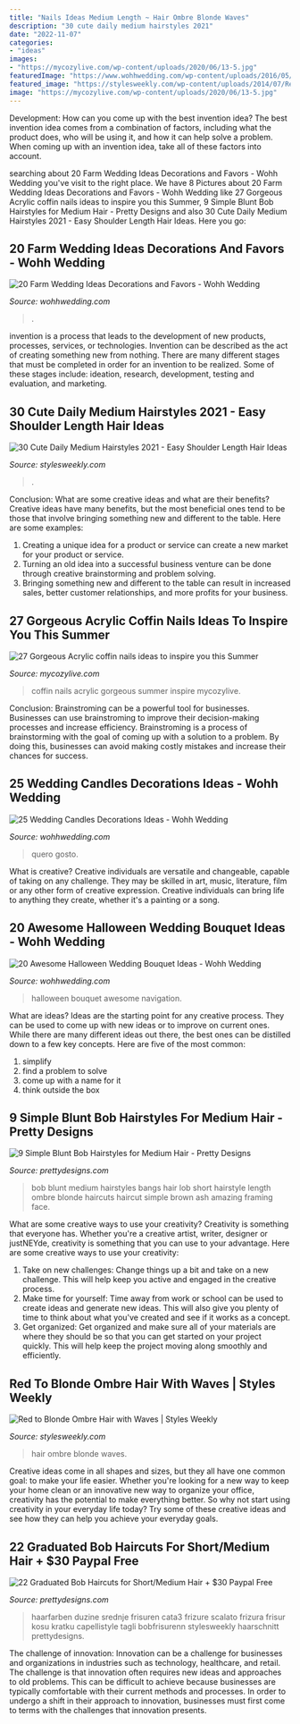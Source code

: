 ```yaml
---
title: "Nails Ideas Medium Length ~ Hair Ombre Blonde Waves"
description: "30 cute daily medium hairstyles 2021"
date: "2022-11-07"
categories:
- "ideas"
images:
- "https://mycozylive.com/wp-content/uploads/2020/06/13-5.jpg"
featuredImage: "https://www.wohhwedding.com/wp-content/uploads/2016/05/Taper-Candle-Wedding-Decorations.jpg"
featured_image: "https://stylesweekly.com/wp-content/uploads/2014/07/Red-to-Blonde-Ombre-Hair-with-Waves1.jpg"
image: "https://mycozylive.com/wp-content/uploads/2020/06/13-5.jpg"
---
```



Development: How can you come up with the best invention idea?
The best invention idea comes from a combination of factors, including what the product does, who will be using it, and how it can help solve a problem. When coming up with an invention idea, take all of these factors into account.

	

		
searching about 20 Farm Wedding Ideas Decorations and Favors - Wohh Wedding you've visit to the right place. We have 8 Pictures about 20 Farm Wedding Ideas Decorations and Favors - Wohh Wedding like 27 Gorgeous Acrylic coffin nails ideas to inspire you this Summer, 9 Simple Blunt Bob Hairstyles for Medium Hair - Pretty Designs and also 30 Cute Daily Medium Hairstyles 2021 - Easy Shoulder Length Hair Ideas. Here you go:
		
    
## 20 Farm Wedding Ideas Decorations And Favors - Wohh Wedding

<img loading=lazy src="https://www.wohhwedding.com/wp-content/uploads/2016/04/Vintage-Farm-Wedding-Ideas.png" onerror="this.onerror=null;this.src='https://tse1.mm.bing.net/th?id=OIP.EjvO4z-3xMy62oTUeUz79AHaKd&amp;pid=15.1';" alt="20 Farm Wedding Ideas Decorations and Favors - Wohh Wedding">

_Source: wohhwedding.com_

>. 

	

invention is a process that leads to the development of new products, processes, services, or technologies. Invention can be described as the act of creating something new from nothing. There are many different stages that must be completed in order for an invention to be realized. Some of these stages include: ideation, research, development, testing and evaluation, and marketing.

    
## 30 Cute Daily Medium Hairstyles 2021 - Easy Shoulder Length Hair Ideas

<img loading=lazy src="https://stylesweekly.com/wp-content/uploads/2014/10/Back-view-of-medium-straight-hairstyle.jpg" onerror="this.onerror=null;this.src='https://tse3.mm.bing.net/th?id=OIP.K-viXo8Ycj91qERTSplNzQHaMZ&amp;pid=15.1';" alt="30 Cute Daily Medium Hairstyles 2021 - Easy Shoulder Length Hair Ideas">

_Source: stylesweekly.com_

>. 

	

Conclusion: What are some creative ideas and what are their benefits?
Creative ideas have many benefits, but the most beneficial ones tend to be those that involve bringing something new and different to the table. Here are some examples:
1. Creating a unique idea for a product or service can create a new market for your product or service.
2. Turning an old idea into a successful business venture can be done through creative brainstorming and problem solving.
3. Bringing something new and different to the table can result in increased sales, better customer relationships, and more profits for your business.

    
## 27 Gorgeous Acrylic Coffin Nails Ideas To Inspire You This Summer

<img loading=lazy src="https://mycozylive.com/wp-content/uploads/2020/06/13-5.jpg" onerror="this.onerror=null;this.src='https://tse1.mm.bing.net/th?id=OIP.3fs_WujDqDydXIrFZdwZ3gHaLC&amp;pid=15.1';" alt="27 Gorgeous Acrylic coffin nails ideas to inspire you this Summer">

_Source: mycozylive.com_

>coffin nails acrylic gorgeous summer inspire mycozylive. 

	

Conclusion: Brainstroming can be a powerful tool for businesses.
Businesses can use brainstroming to improve their decision-making processes and increase efficiency. Brainstroming is a process of brainstorming with the goal of coming up with a solution to a problem. By doing this, businesses can avoid making costly mistakes and increase their chances for success.

    
## 25 Wedding Candles Decorations Ideas - Wohh Wedding

<img loading=lazy src="https://www.wohhwedding.com/wp-content/uploads/2016/05/Taper-Candle-Wedding-Decorations.jpg" onerror="this.onerror=null;this.src='https://tse3.mm.bing.net/th?id=OIP.8o1x7MI06usMNT32AaSc8wHaLH&amp;pid=15.1';" alt="25 Wedding Candles Decorations Ideas - Wohh Wedding">

_Source: wohhwedding.com_

>quero gosto. 

	

What is creative?
Creative individuals are versatile and changeable, capable of taking on any challenge. They may be skilled in art, music, literature, film or any other form of creative expression. Creative individuals can bring life to anything they create, whether it's a painting or a song.

    
## 20 Awesome Halloween Wedding Bouquet Ideas - Wohh Wedding

<img loading=lazy src="http://wohhwedding.com/wp-content/uploads/2016/06/Purple-Halloween-Wedding-Bouquet.jpg" onerror="this.onerror=null;this.src='https://tse4.mm.bing.net/th?id=OIP.Ff2QkCR2PCqpwiaQCqF4UwHaLG&amp;pid=15.1';" alt="20 Awesome Halloween Wedding Bouquet Ideas - Wohh Wedding">

_Source: wohhwedding.com_

>halloween bouquet awesome navigation. 

	

What are ideas?
Ideas are the starting point for any creative process. They can be used to come up with new ideas or to improve on current ones. While there are many different ideas out there, the best ones can be distilled down to a few key concepts. Here are five of the most common:
1. simplify
2. find a problem to solve
3. come up with a name for it
4. think outside the box

    
## 9 Simple Blunt Bob Hairstyles For Medium Hair - Pretty Designs

<img loading=lazy src="http://www.prettydesigns.com/wp-content/uploads/2015/12/medium-length-ombre-bob-hairstyle-with-blunt-bangs.jpg" onerror="this.onerror=null;this.src='https://tse2.mm.bing.net/th?id=OIP.VemWvdOHsVFrJNLNg7w1xQHaHa&amp;pid=15.1';" alt="9 Simple Blunt Bob Hairstyles for Medium Hair - Pretty Designs">

_Source: prettydesigns.com_

>bob blunt medium hairstyles bangs hair lob short hairstyle length ombre blonde haircuts haircut simple brown ash amazing framing face. 

	

What are some creative ways to use your creativity?
Creativity is something that everyone has. Whether you're a creative artist, writer, designer or justNEYde, creativity is something that you can use to your advantage. Here are some creative ways to use your creativity: 
1. Take on new challenges: Change things up a bit and take on a new challenge. This will help keep you active and engaged in the creative process. 
2. Make time for yourself: Time away from work or school can be used to create ideas and generate new ideas. This will also give you plenty of time to think about what you've created and see if it works as a concept. 
3. Get organized: Get organized and make sure all of your materials are where they should be so that you can get started on your project quickly. This will help keep the project moving along smoothly and efficiently. 

    
## Red To Blonde Ombre Hair With Waves | Styles Weekly

<img loading=lazy src="https://stylesweekly.com/wp-content/uploads/2014/07/Red-to-Blonde-Ombre-Hair-with-Waves1.jpg" onerror="this.onerror=null;this.src='https://tse4.mm.bing.net/th?id=OIP.mlbsb--R39YzYHjLHHCvcwHaLH&amp;pid=15.1';" alt="Red to Blonde Ombre Hair with Waves | Styles Weekly">

_Source: stylesweekly.com_

>hair ombre blonde waves. 

	

Creative ideas come in all shapes and sizes, but they all have one common goal: to make your life easier. Whether you're looking for a new way to keep your home clean or an innovative new way to organize your office, creativity has the potential to make everything better. So why not start using creativity in your everyday life today? Try some of these creative ideas and see how they can help you achieve your everyday goals.

    
## 22 Graduated Bob Haircuts For Short/Medium Hair + $30 Paypal Free

<img loading=lazy src="http://www.prettydesigns.com/wp-content/uploads/2015/12/Textured-Graduated-Bob-Hairstyle-color-ideas-.jpg" onerror="this.onerror=null;this.src='https://tse4.mm.bing.net/th?id=OIP.MsT_vgn9NZTYhGd9BqxTuQHaHa&amp;pid=15.1';" alt="22 Graduated Bob Haircuts for Short/Medium Hair + $30 Paypal Free">

_Source: prettydesigns.com_

>haarfarben duzine srednje frisuren cata3 frizure scalato frizura frisur kosu kratku capellistyle tagli bobfrisurenn stylesweekly haarschnitt prettydesigns. 

	

The challenge of innovation:
Innovation can be a challenge for businesses and organizations in industries such as technology, healthcare, and retail. The challenge is that innovation often requires new ideas and approaches to old problems. This can be difficult to achieve because businesses are typically comfortable with their current methods and processes. In order to undergo a shift in their approach to innovation, businesses must first come to terms with the challenges that innovation presents.

